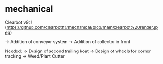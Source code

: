 # mechanical

Clearbot v9:
!(https://github.com/clearbothk/mechanical/blob/main/clearbot%20render.jpeg)

-> Addition of conveyor system
-> Addition of collector in front

Needed:
-> Design of second trailing boat
-> Design of wheels for corner tracking
-> Weed/Plant Cutter 
